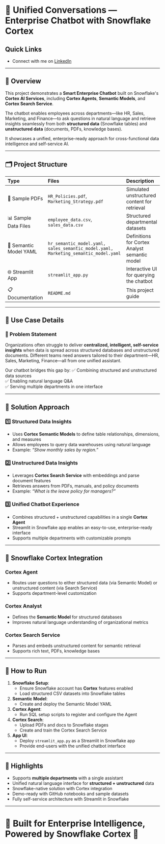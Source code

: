 # 🤖 Unified Conversations — Enterprise Chatbot with Snowflake Cortex

## Quick Links
* Connect with me on [LinkedIn](https://www.linkedin.com/in/anudeep-p-283763232/)

---

## 📖 Overview
This project demonstrates a **Smart Enterprise Chatbot** built on Snowflake's **Cortex AI Services**, including **Cortex Agents**, **Semantic Models**, and **Cortex Search Service**.  

The chatbot enables employees across departments—like HR, Sales, Marketing, and Finance—to ask questions in natural language and retrieve insights seamlessly from both **structured data** (Snowflake tables) and **unstructured data** (documents, PDFs, knowledge bases).  

It showcases a unified, enterprise-ready approach for cross-functional data intelligence and self-service AI.

---

## 🗂️ Project Structure

| Type | Files | Description |
|:-----|:------|:------------|
| 📄 Sample PDFs | `HR_Policies.pdf`, `Marketing_Strategy.pdf` | Simulated unstructured content for retrieval |
| 📊 Sample Data Files | `employee_data.csv`, `sales_data.csv` | Structured departmental datasets |
| 🧐 Semantic Model YAML | `hr_semantic_model.yaml, sales_semantic_model.yaml, Marketing_semantic_model.yaml` | Definitions for Cortex Analyst semantic model |
| 🌐 Streamlit App | `streamlit_app.py` | Interactive UI for querying the chatbot |
| 📋 Documentation | `README.md` | This project guide |

---

## 🧬 Use Case Details

### 🌟 Problem Statement
Organizations often struggle to deliver **centralized, intelligent, self-service insights** when data is spread across structured databases and unstructured documents. Different teams need answers tailored to their department—HR, Sales, Marketing, Finance—all from one unified assistant.

Our chatbot bridges this gap by:
✅ Combining structured and unstructured data sources  
✅ Enabling natural language Q&A  
✅ Serving multiple departments in one interface

---

## 🧩 Solution Approach

### 1️⃣ Structured Data Insights
- Uses **Cortex Semantic Models** to define table relationships, dimensions, and measures
- Allows employees to query data warehouses using natural language
- Example: *“Show monthly sales by region.”*

### 2️⃣ Unstructured Data Insights
- Leverages **Cortex Search Service** with embeddings and parse document features
- Retrieves answers from PDFs, manuals, and policy documents
- Example: *“What is the leave policy for managers?”*

### 3️⃣ Unified Chatbot Experience
- Combines structured + unstructured capabilities in a single **Cortex Agent**
- Streamlit in Snowflake app enables an easy-to-use, enterprise-ready interface
- Supports multiple departments with customizable prompts

---

## 🧬 Snowflake Cortex Integration

### Cortex Agent
- Routes user questions to either structured data (via Semantic Model) or unstructured content (via Search Service)
- Supports department-level customization

### Cortex Analyst
- Defines the **Semantic Model** for structured databases
- Improves natural language understanding of organizational metrics

### Cortex Search Service
- Parses and embeds unstructured content for semantic retrieval
- Supports rich text, PDFs, knowledge bases

---

## 🚀 How to Run

1. **Snowflake Setup**:
   - Ensure Snowflake account has **Cortex** features enabled
   - Load structured CSV datasets into Snowflake tables
2. **Semantic Model**:
   - Create and deploy the Semantic Model YAML
3. **Cortex Agent**:
   - Run SQL setup scripts to register and configure the Agent
4. **Cortex Search**:
   - Upload PDFs and docs to Snowflake stages
   - Create and train the Cortex Search Service
5. **App UI**:
   - Deploy `streamlit_app.py` as a Streamlit in Snowflake app
   - Provide end-users with the unified chatbot interface

---

## 🌟 Highlights

- Supports **multiple departments** with a single assistant
- Unified natural language interface for **structured + unstructured** data
- Snowflake-native solution with Cortex integration
- Demo-ready with GitHub notebooks and sample datasets
- Fully self-service architecture with Streamlit in Snowflake


---

# 💼 Built for Enterprise Intelligence, Powered by Snowflake Cortex 🚀
